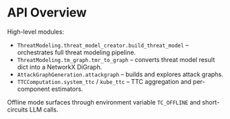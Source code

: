 # API Overview

High-level modules:
- `ThreatModeling.threat_model_creator.build_threat_model` – orchestrates full threat modeling pipeline.
- `ThreatModeling.tm_graph.tmr_to_graph` – converts threat model result dict into a NetworkX DiGraph.
- `AttackGraphGeneration.attackgraph` – builds and explores attack graphs.
- `TTCComputation.system_ttc` / `kube_ttc` – TTC aggregation and per-component estimators.

Offline mode surfaces through environment variable `TC_OFFLINE` and short-circuits LLM calls.
